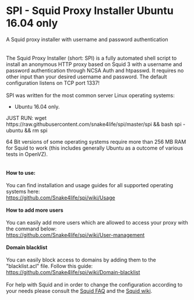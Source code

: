 # SPI - Squid Proxy Installer Ubuntu 16.04 only
A Squid proxy installer with username and password authentication<br /><br /><br />
The Squid Proxy Installer (short: SPI) is a fully automated shell script to install an anonymous HTTP proxy based on Squid 3 with a username and password authentication through NCSA Auth and htpasswd. It requires no other input than your desired username and password. The default configuration listens on TCP port 1337!<br /><br />
SPI was written for the most common server Linux operating systems:
<ul>
<li>Ubuntu 16.04 only.</li>
</ul>
JUST RUN:
wget https://raw.githubusercontent.com/snake4life/spi/master/spi && bash spi -ubuntu && rm spi

64 Bit versions of some operating systems require more than 256 MB RAM for Squid to work (this includes generally Ubuntu as a outcome of various tests in OpenVZ).<br /><br /><br />
<b>How to use:</b><br /><br />
You can find installation and usage guides for all supported operating systems here:<br />
https://github.com/Snake4life/spi/wiki/Usage
<br /><br />
<b>How to add more users</b><br /><br />
You can easily add more users which are allowed to access your proxy with the command below:<br />
https://github.com/Snake4life/spi/wiki/User-management<br /><br />
<strong>Domain blacklist</strong><br /><br />
You can easily block access to domains by adding them to the "blacklist.acl" file. Follow this guide:<br />
https://github.com/Snake4life/spi/wiki/Domain-blacklist
<br /><br />
For help with Squid and in order to change the configuration according to your needs please consult the <a href="http://wiki.squid-cache.org/SquidFaq">Squid FAQ</a> and the <a href="http://wiki.squid-cache.org/">Squid wiki</a>.
